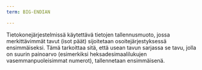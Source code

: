 ```yaml
---
term: BIG-ENDIAN

---
```

Tietokonejärjestelmissä käytettävä tietojen tallennusmuoto, jossa merkittävimmät tavut (isot päät) sijoitetaan osoitejärjestyksessä ensimmäiseksi. Tämä tarkoittaa sitä, että usean tavun sarjassa se tavu, jolla on suurin painoarvo (esimerkiksi heksadesimaalilukujen vasemmanpuoleisimmat numerot), tallennetaan ensimmäisenä.